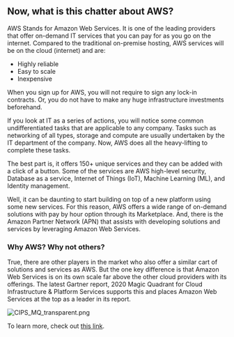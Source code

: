 ## Now, what is this chatter about AWS?

AWS Stands for Amazon Web Services. It is one of the leading providers that offer on-demand IT services that you can pay for as you go on the internet. Compared to the traditional on-premise hosting, AWS services will be on the cloud (internet) and are:

- Highly reliable
- Easy to scale
- Inexpensive

When you sign up for AWS, you will not require to sign any lock-in contracts. Or, you do not have to make any huge infrastructure investments beforehand.

If you look at IT as a series of actions, you will notice some common undifferentiated tasks that are applicable to any company. Tasks such as networking of all types, storage and compute are usually undertaken by the IT department of the company. Now, AWS does all the heavy-lifting to complete these tasks.

The best part is, it offers 150+ unique services and they can be added with a click of a button. Some of the services are AWS high-level security, Database as a service, Internet of Things (IoT), Machine Learning (ML), and Identity management.

Well, it can be daunting to start building on top of a new platform using some new services. For this reason, AWS offers a wide range of on-demand solutions with pay by hour option through its Marketplace. And, there is the Amazon Partner Network (APN) that assists with developing solutions and services by leveraging Amazon Web Services.

### Why AWS? Why not others?

True, there are other players in the market who also offer a similar cart of solutions and services as AWS. But the one key difference is that Amazon Web Services is on its own scale far above the other cloud providers with its offerings. The latest Gartner report, 2020 Magic Quadrant for Cloud Infrastructure &amp; Platform Services supports this and places Amazon Web Services at the top as a leader in its report.


![CIPS_MQ_transparent.png](https://cdn.hashnode.com/res/hashnode/image/upload/v1613609849139/iYPNzIf5B.png)

To learn more, check out [this link](https://aws.amazon.com/?nc2=h_lg).

